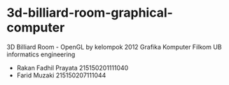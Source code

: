 # 3d-billiard-room-graphical-computer
3D Billiard Room - OpenGL by kelompok 2012 Grafika Komputer Filkom UB
informatics engineering

- Rakan Fadhil Prayata 215150201111040
- Farid Muzaki 215150207111044
